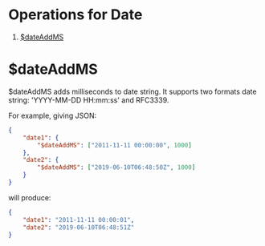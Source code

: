 # Operations for Date
1. [$dateAddMS](#dateAddMS)

# $dateAddMS
$dateAddMS adds milliseconds to date string. It supports two formats date string: 'YYYY-MM-DD HH:mm:ss' and RFC3339.

For example, giving JSON:
```json
{
    "date1": {
        "$dateAddMS": ["2011-11-11 00:00:00", 1000]
    },
    "date2": {
        "$dateAddMS": ["2019-06-10T06:48:50Z", 1000]
    }
}
```
will produce:
```json
{
    "date1": "2011-11-11 00:00:01",
    "date2": "2019-06-10T06:48:51Z"
}
```
